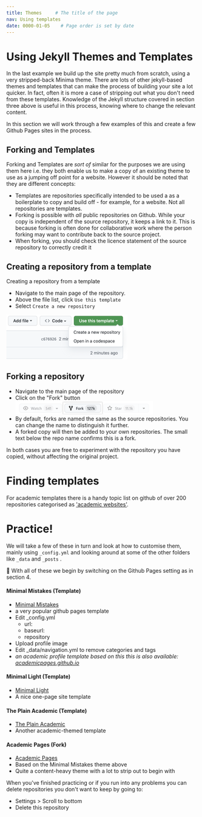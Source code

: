 ```yaml
---
title: Themes     # The title of the page
nav: Using templates
date: 0000-01-05    # Page order is set by date
---
```


# Using Jekyll Themes and Templates

In the last example we build up the site pretty much from scratch, using a very stripped-back Minima theme. There are lots of other jekyll-based themes and templates that can make the process of building your site a lot quicker. In fact, often it is more a case of stripping out what you don't need from these templates. Knowledge of the Jekyll structure covered in section three above is useful in this process, knowing where to change the relevant content.

In this section we will work through a few examples of this and create a few Github Pages sites in the process.

## Forking and Templates

Forking and Templates are *sort of* similar for the purposes we are using them here i.e. they both enable us to make a copy of an existing theme to use as a jumping off point for a website. However it should be noted that they are different concepts:
 
- Templates are repositories specifically intended to be used a as a boilerplate to copy and build off - for example, for a website. Not all repositories are templates.
- Forking is possible with *all* public repositories on Github. While your copy is independent of the source repository, it keeps a link to it. This is because forking is often done for collaborative work where the person forking may want to contribute back to the source project. 
- When forking, you should check the licence statement of the source repository to correctly credit it

## Creating a repository from a template

Creating a repository from a template

- Navigate to the main page of the repository.
- Above the file list, click `Use this template`
- Select `Create a new repository`

![Template screenshot](assets/images/createByTemplate.png)

## Forking a repository

- Navigate to the main page of the repository
- Click on the "Fork" button
![fork button](assets/images/forkButton.png)
- By default, forks are named the same as the source repositories. You can change the name to distinguish it further.
- A forked copy will then be added to your own repositories. The small text below the repo name confirms this is a fork.

In both cases you are free to experiment with the repository you have copied, without affecting the original project.

# Finding templates

For academic templates there is a handy topic list on github of over 200 repositories categorised as ['academic websites'](https://github.com/topics/academic-website).

# Practice!

We will take a few of these in turn and look at how to customise them, mainly using `_config.yml` and looking around at some of the other folders like `_data` and `_posts` . 

:pushpin: With all of these we begin by switching on the Github Pages setting as in section 4.

#### Minimal Mistakes (Template)
- [Minimal Mistakes](https://github.com/mmistakes/mm-github-pages-starter)
- a very popular github pages template
- Edit _config.yml
	- url:
	- baseurl:
	- repository
- Upload profile image
- Edit _data/navigation.yml to remove categories and tags
- *an academic profile template based on this this is also available: [academicpages.github.io](https://github.com/academicpages/academicpages.github.io)* 

####  Minimal Light (Template)

- [Minimal Light](https://github.com/yaoyao-liu/minimal-light)
- A nice one-page site template

#### The Plain Academic (Template)

- [The Plain Academic](https://github.com/brenov/the-plain-academic)
- Another academic-themed template

#### Academic Pages (Fork)

- [Academic Pages](https://github.com/academicpages/academicpages.github.io)
- Based on the Minimal Mistakes theme above
- Quite a content-heavy theme with a lot to strip out to begin with

When you've finished practicing or if you run into any problems you can delete repositories you don't want to keep by going to:
- Settings > Scroll to bottom
- Delete this repository

